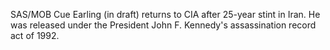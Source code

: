 SAS/MOB Cue Earling (in draft) returns to CIA after 25-year stint in Iran. He was released under the President John F. Kennedy's assassination record act of 1992.